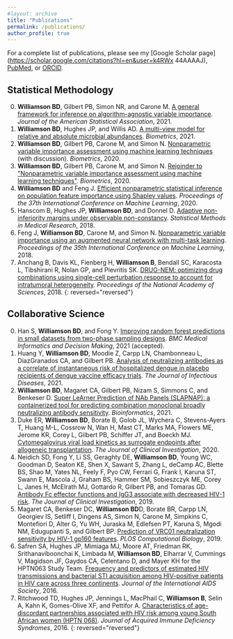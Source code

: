 ```yaml
---
#layout: archive
title: "Publications"
permalink: /publications/
author_profile: true
---
```


For a complete list of publications, please see my [Google Scholar page](https://scholar.google.com/citations?hl=en&user=k4RWx 44AAAAJ), [PubMed](https://www.ncbi.nlm.nih.gov/myncbi/brian.williamson.1/bibliography/public/), or [ORCID](https://orcid.org/0000-0002-7024-548X).

Statistical Methodology
------
0. **Williamson BD**, Gilbert PB, Simon NR, and Carone M. [A general framework for inference on algorithm-agnostic variable importance](https://doi.org/10.1080/01621459.2021.2003200). _Journal of the American Statistical Association_, 2021.
1. **Williamson BD**, Hughes JP, and Willis AD. [A multi-view model for relative and absolute microbial abundances](https://doi.org/10.1111/biom.13503). _Biometrics_, 2021.
2. **Williamson BD**, Gilbert PB, Carone M, and Simon N. [Nonparametric variable importance assessment using machine learning techniques](https://doi.org/10.1111/biom.13392) (with discussion). _Biometrics_, 2020.
3. **Williamson BD**, Gilbert PB, Carone M, and Simon N. [Rejoinder to "Nonparametric variable importance assessment using machine learning techniques"](https://doi.org/10.1111/biom.13389). _Biometrics_, 2020.
4. **Williamson BD** and Feng J. [Efficient nonparametric statistical inference on population feature importance using Shapley values](http://proceedings.mlr.press/v119/williamson20a.html). _Proceedings of the 37th International Conference on Machine Learning_, 2020.
5. Hanscom B, Hughes JP, **Williamson BD**, and Donnel D. [Adaptive non-inferiority margins under observable non-constancy](https://doi.org/10.1177/0962280218801134). _Statistical Methods in Medical Research_, 2018.
6. Feng J, **Williamson BD**, Carone M, and Simon N. [Nonparametric variable importance using an augmented neural network with multi-task learning](http://proceedings.mlr.press/v80/feng18a.html). _Proceedings of the 35th International Conference on Machine Learning_, 2018.
7. Anchang B, Davis KL, Fienberg H, **Williamson B**, Bendall SC, Karacosta L, Tibshirani R, Nolan GP, and Plevritis SK. [DRUG-NEM: optimizing drug combinations using single-cell perturbation response to account for intratumoral heterogeneity](https://doi.org/10.1073/pnas.1711365115). _Proceedings of the National Academy of Sciences_, 2018.
{: reversed="reversed"}

Collaborative Science
------
0. Han S, **Williamson BD**, and Fong Y. [Improving random forest predictions in small datasets from two-phase sampling designs](). _BMC Medical Informatics and Decision Making_, 2021 (accepted).
1. Huang Y, **Williamson BD**, Moodie Z, Carpp LN, Chambonneau L, DiazGranados CA, and Gilbert PB. [Analysis of neutralizing antibodies as a correlate of instantaneous risk of hospitalized dengue in placebo recipients of dengue vaccine efficacy trials](https://doi.org/10.1093/infdis/jiab342). _The Journal of Infectious Diseases_, 2021.
2. **Williamson BD**, Magaret CA, Gilbert PB, Nizam S, Simmons C, and Benkeser D. [Super LeArner Prediction of NAb Panels (SLAPNAP): a containerized tool for predicting combination monoclonal broadly neutralizing antibody sensitivity](https://doi.org/10.1093/bioinformatics/btab398). _Bioinformatics_, 2021.
3. Duke ER, **Williamson BD**, Borate B, Golob JL, Wychera C, Stevens-Ayers T, Huang M-L, Cossrow N, Wan H, Mast CT, Marks MA, Flowers ME, Jerome KR, Corey L, Gilbert PB, Schiffer JT, and Boeckh MJ. [Cytomegalovirus viral load kinetics as surrogate endpoints after allogeneic transplantation](https://doi.org/10.1172/JCI133960). _The Journal of Clinical Investigation_, 2020.
4. Neidich SD, Fong Y, Li SS, Geraghty DE, **Williamson BD**, Young WC, Goodman D, Seaton KE, Shen X, Sawant S, Zhang L, deCamp AC, Blette BS, Shao M, Yates NL, Feely F, Pyo CW, Ferrari G, Frank I, Karuna ST, Swann E, Mascola J, Graham BS, Hammer SM, Sobieszczyk ME, Corey L, Janes H, McElrath MJ, Gottardo R, Gilbert PB, and Tomaras GD. [Antibody Fc effector functions and IgG3 associate with decreased HIV-1 risk](https://doi.org/10.1172/JCI126391). _The Journal of Clinical Investigation_, 2019.
5. Magaret CA, Benkeser DC, **Williamson BD**D, Borate BR, Carpp LN, Georgiev IS, Setliff I, Dingens AS, Simon N, Carone M, Simpkins C, Montefiori D, Alter G, Yu WH, Juraska M, Edlefsen PT, Karuna S, Mgodi NM, Edugupanti S, and Gilbert BP. [Prediction of VRC01 neutralization sensitivity by HIV-1 gp160 features](https://doi.org/10.1371/journal.pcbi.1006952). _PLOS Computational Biology_, 2019.
6. Safren SA, Hughes JP, Mimiaga MJ, Moore AT, Friedman RK, Srithanaviboonchai K, Limbada M, **Williamson BD**, Elharrar V, Cummings V, Magidson JF, Gaydos CA, Celentano D, and Mayer KH for the HPTN063 Study Team. [Frequency and predictors of estimated HIV transmissions and bacterial STI acquisition among HIV-positive patients in HIV care across three continents](https://doi.org/10.7448/IAS.19.1.21096). _Journal of the International AIDS Society_, 2016.
7. Ritchwood TD, Hughes JP, Jennings L, MacPhail C, **Williamson B**, Selin A, Kahn K, Gomes-Olive XF, and Pettifor A. [Characteristics of age-discordant partnerships associated with HIV risk among young South African women (HPTN 068)](https://doi.org/10.1097/QAI.0000000000000988). _Journal of Acquired Immune Deficiency Syndromes_, 2016.
{: reversed="reversed"}
